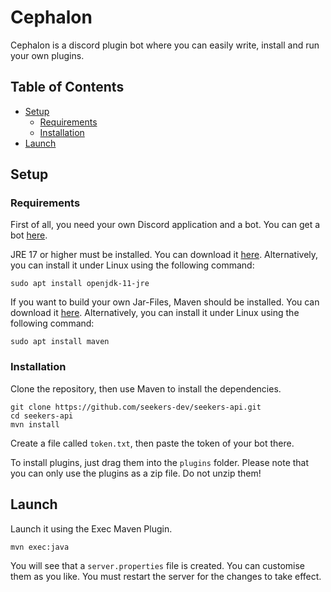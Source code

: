 # Cephalon

Cephalon is a discord plugin bot where you can easily  write, install and run your own plugins.

## Table of Contents
- [Setup](#setup)
  - [Requirements](#requirements)
  - [Installation](#installation)
- [Launch](#launch)

## Setup

### Requirements
First of all, you need your own Discord application and a bot. You can get a bot [here](https://discord.com/developers/docs/getting-started#creating-an-app).

JRE 17 or higher must be installed.
You can download it [here](https://www.oracle.com/java/technologies/downloads/#java17).
Alternatively, you can install it under Linux using the following command:
~~~console
sudo apt install openjdk-11-jre
~~~

If you want to build your own Jar-Files, Maven should be installed.
You can download it [here](https://maven.apache.org/download.cgi).
Alternatively, you can install it under Linux using the following command:
~~~console
sudo apt install maven
~~~
### Installation
Clone the repository, then use Maven to install the dependencies.
~~~console
git clone https://github.com/seekers-dev/seekers-api.git
cd seekers-api
mvn install
~~~
Create a file called `token.txt`, then paste the token of your bot there.

To install plugins, just drag them into the `plugins` folder. Please note that you can only use the plugins as a zip file. Do not unzip them!
## Launch
Launch it using the Exec Maven Plugin.
~~~console
mvn exec:java
~~~

You will see that a `server.properties` file is created. You can customise them as you like. You must restart the server for the changes to take effect.
